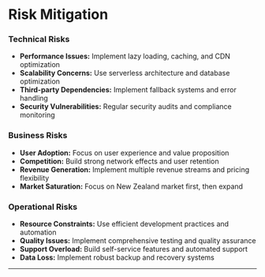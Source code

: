 # Risk Mitigation

### Technical Risks

- **Performance Issues:** Implement lazy loading, caching, and CDN optimization
- **Scalability Concerns:** Use serverless architecture and database optimization
- **Third-party Dependencies:** Implement fallback systems and error handling
- **Security Vulnerabilities:** Regular security audits and compliance monitoring

### Business Risks

- **User Adoption:** Focus on user experience and value proposition
- **Competition:** Build strong network effects and user retention
- **Revenue Generation:** Implement multiple revenue streams and pricing flexibility
- **Market Saturation:** Focus on New Zealand market first, then expand

### Operational Risks

- **Resource Constraints:** Use efficient development practices and automation
- **Quality Issues:** Implement comprehensive testing and quality assurance
- **Support Overload:** Build self-service features and automated support
- **Data Loss:** Implement robust backup and recovery systems

---
